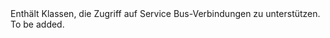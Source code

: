 <Namespace Name="Microsoft.Azure.ServiceBus.Primitives">
  <Docs>
    <summary>Enthält Klassen, die Zugriff auf Service Bus-Verbindungen zu unterstützen.</summary> 
    <remarks>To be added.</remarks>
  </Docs>
</Namespace>
